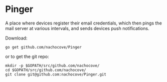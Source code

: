 Pinger
======

A place where devices register their email credentials, which
then pings the mail server at various intervals, and sends devices
push notifications.

Download:

```
go get github.com/nachocove/Pinger
```

or to get the git repo:

```
mkdir -p $GOPATH/src/github.com/nachocove/
cd $GOPATH/src/github.com/nachocove/
git clone git@github.com:nachocove/Pinger.git
```
